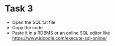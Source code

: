 # Task 3
- Open the SQL.txt file
- Copy the code
- Paste it in a RDBMS or an online SQL editor like
https://www.jdoodle.com/execute-sql-online/ 
